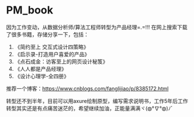 # PM_book
因为工作变动，从数据分析师/算法工程师转型为产品经理=.=!!!
在网上搜索下载了很多书籍，存储分享一下，包括：
1. 《简约至上 交互式设计四策略》
2. 《启示录-打造用户喜爱的产品》
3. 《点石成金：访客至上的网页设计秘笈》
4. 《人人都是产品经理》
5. 《设计心理学-全四册》

推荐一个博客：https://www.cnblogs.com/fanglijiao/p/8385172.html

转型还不到半年，目前可以用axure绘制原型，编写需求说明书，工作5年后工作转型其实还是有点痛苦迷茫的，希望继续加油，正能量满满ヾ(◍°∇°◍)ﾉﾞ
